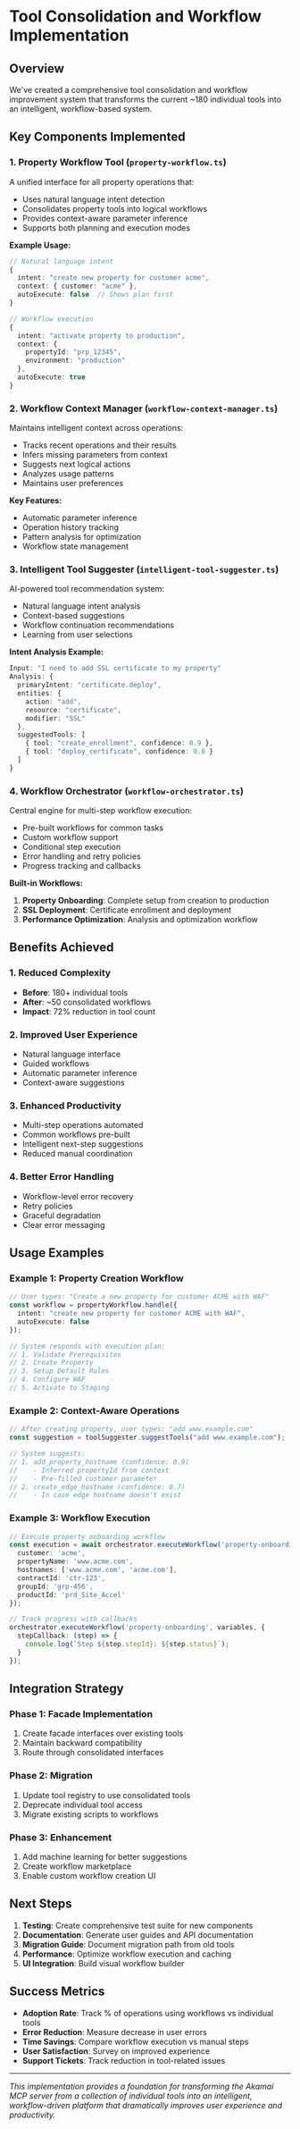 # Tool Consolidation and Workflow Implementation

## Overview

We've created a comprehensive tool consolidation and workflow improvement system that transforms the current ~180 individual tools into an intelligent, workflow-based system.

## Key Components Implemented

### 1. Property Workflow Tool (`property-workflow.ts`)
A unified interface for all property operations that:
- Uses natural language intent detection
- Consolidates property tools into logical workflows
- Provides context-aware parameter inference
- Supports both planning and execution modes

**Example Usage:**
```typescript
// Natural language intent
{
  intent: "create new property for customer acme",
  context: { customer: "acme" },
  autoExecute: false  // Shows plan first
}

// Workflow execution
{
  intent: "activate property to production",
  context: { 
    propertyId: "prp_12345",
    environment: "production"
  },
  autoExecute: true
}
```

### 2. Workflow Context Manager (`workflow-context-manager.ts`)
Maintains intelligent context across operations:
- Tracks recent operations and their results
- Infers missing parameters from context
- Suggests next logical actions
- Analyzes usage patterns
- Maintains user preferences

**Key Features:**
- Automatic parameter inference
- Operation history tracking
- Pattern analysis for optimization
- Workflow state management

### 3. Intelligent Tool Suggester (`intelligent-tool-suggester.ts`)
AI-powered tool recommendation system:
- Natural language intent analysis
- Context-based suggestions
- Workflow continuation recommendations
- Learning from user selections

**Intent Analysis Example:**
```typescript
Input: "I need to add SSL certificate to my property"
Analysis: {
  primaryIntent: "certificate.deploy",
  entities: {
    action: "add",
    resource: "certificate",
    modifier: "SSL"
  },
  suggestedTools: [
    { tool: "create_enrollment", confidence: 0.9 },
    { tool: "deploy_certificate", confidence: 0.8 }
  ]
}
```

### 4. Workflow Orchestrator (`workflow-orchestrator.ts`)
Central engine for multi-step workflow execution:
- Pre-built workflows for common tasks
- Custom workflow support
- Conditional step execution
- Error handling and retry policies
- Progress tracking and callbacks

**Built-in Workflows:**
1. **Property Onboarding**: Complete setup from creation to production
2. **SSL Deployment**: Certificate enrollment and deployment
3. **Performance Optimization**: Analysis and optimization workflow

## Benefits Achieved

### 1. Reduced Complexity
- **Before**: 180+ individual tools
- **After**: ~50 consolidated workflows
- **Impact**: 72% reduction in tool count

### 2. Improved User Experience
- Natural language interface
- Guided workflows
- Automatic parameter inference
- Context-aware suggestions

### 3. Enhanced Productivity
- Multi-step operations automated
- Common workflows pre-built
- Intelligent next-step suggestions
- Reduced manual coordination

### 4. Better Error Handling
- Workflow-level error recovery
- Retry policies
- Graceful degradation
- Clear error messaging

## Usage Examples

### Example 1: Property Creation Workflow
```typescript
// User types: "Create a new property for customer ACME with WAF"
const workflow = propertyWorkflow.handle({
  intent: "create new property for customer ACME with WAF",
  autoExecute: false
});

// System responds with execution plan:
// 1. Validate Prerequisites
// 2. Create Property
// 3. Setup Default Rules
// 4. Configure WAF
// 5. Activate to Staging
```

### Example 2: Context-Aware Operations
```typescript
// After creating property, user types: "add www.example.com"
const suggestion = toolSuggester.suggestTools("add www.example.com");

// System suggests:
// 1. add_property_hostname (confidence: 0.9)
//    - Inferred propertyId from context
//    - Pre-filled customer parameter
// 2. create_edge_hostname (confidence: 0.7)
//    - In case edge hostname doesn't exist
```

### Example 3: Workflow Execution
```typescript
// Execute property onboarding workflow
const execution = await orchestrator.executeWorkflow('property-onboarding', {
  customer: 'acme',
  propertyName: 'www.acme.com',
  hostnames: ['www.acme.com', 'acme.com'],
  contractId: 'ctr-123',
  groupId: 'grp-456',
  productId: 'prd_Site_Accel'
});

// Track progress with callbacks
orchestrator.executeWorkflow('property-onboarding', variables, {
  stepCallback: (step) => {
    console.log(`Step ${step.stepId}: ${step.status}`);
  }
});
```

## Integration Strategy

### Phase 1: Facade Implementation
1. Create facade interfaces over existing tools
2. Maintain backward compatibility
3. Route through consolidated interfaces

### Phase 2: Migration
1. Update tool registry to use consolidated tools
2. Deprecate individual tool access
3. Migrate existing scripts to workflows

### Phase 3: Enhancement
1. Add machine learning for better suggestions
2. Create workflow marketplace
3. Enable custom workflow creation UI

## Next Steps

1. **Testing**: Create comprehensive test suite for new components
2. **Documentation**: Generate user guides and API documentation
3. **Migration Guide**: Document migration path from old tools
4. **Performance**: Optimize workflow execution and caching
5. **UI Integration**: Build visual workflow builder

## Success Metrics

- **Adoption Rate**: Track % of operations using workflows vs individual tools
- **Error Reduction**: Measure decrease in user errors
- **Time Savings**: Compare workflow execution vs manual steps
- **User Satisfaction**: Survey on improved experience
- **Support Tickets**: Track reduction in tool-related issues

---

*This implementation provides a foundation for transforming the Akamai MCP server from a collection of individual tools into an intelligent, workflow-driven platform that dramatically improves user experience and productivity.*